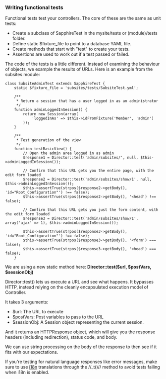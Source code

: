 ### Writing functional tests

Functional tests test your controllers.  The core of these are the same as unit tests:

*  Create a subclass of SapphireTest in the mysite/tests or (module)/tests folder.
*  Define static $fixture_file to point to a database YAML file.
*  Create methods that start with "test" to create your tests.
*  Assertions are used to work out if a test passed or failed.

The code of the tests is a little different.  Instead of examining the behaviour of objects, we example the results of URLs.  Here is an example from the subsites module:

~~~ {php}
class SubsiteAdminTest extends SapphireTest {
	static $fixture_file = 'subsites/tests/SubsiteTest.yml';

	/**
	 * Return a session that has a user logged in as an administrator
	 */
	function adminLoggedInSession() {
		return new Session(array(
			'loggedInAs' => $this->idFromFixture('Member', 'admin')
		));
	}

	/**
	 * Test generation of the view
	 */
	function testBasicView() {
		// Open the admin area logged in as admin
		$response1 = Director::test('admin/subsites/', null, $this->adminLoggedInSession());

		// Confirm that this URL gets you the entire page, with the edit form loaded
		$response2 = Director::test('admin/subsites/show/1', null, $this->adminLoggedInSession());
		$this->assertTrue(strpos($response2->getBody(), 'id="Root_Configuration"') !== false);
		$this->assertTrue(strpos($response2->getBody(), '<head') !== false);

		// Confirm that this URL gets you just the form content, with the edit form loaded
		$response3 = Director::test('admin/subsites/show/1', array('ajax' => 1), $this->adminLoggedInSession());

		$this->assertTrue(strpos($response3->getBody(), 'id="Root_Configuration"') !== false);
		$this->assertTrue(strpos($response3->getBody(), '<form') === false);
		$this->assertTrue(strpos($response3->getBody(), '<head') === false);
	}

~~~

We are using a new static method here: **Director::test($url, $postVars, $sessionObj)**

Director::test() lets us execute a URL and see what happens.  It bypasses HTTP, instead relying on the cleanly encapsulated execution model of Controller.

It takes 3 arguments:

*  $url: The URL to execute
*  $postVars: Post variables to pass to the URL
*  $sessionObj: A Session object representing the current session.

And it returns an HTTPResponse object, which will give you the response headers (including redirection), status code, and body.

We can use string processing on the body of the response to then see if it fits with our expectations.

If you're testing for natural language responses like error messages, make sure to use [i18n](i18n) translations through the //_t()// method to avoid tests failing when i18n is enabled.
